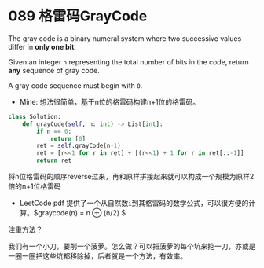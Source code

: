# 089 格雷码GrayCode

The gray code is a binary numeral system where two successive values differ in **only one bit**.

Given an integer `n` representing the total number of bits in the code, return **any** sequence of gray code.

A gray code sequence must begin with `0`.



* Mine: 想法很简单，基于n位的格雷码构建n+1位的格雷码。

```python
class Solution:
    def grayCode(self, n: int) -> List[int]:
        if n == 0:
            return [0]
        ret = self.grayCode(n-1)
        ret = [r<<1 for r in ret] + [(r<<1) + 1 for r in ret[::-1]]
        return ret
```

将n位格雷码的顺序reverse过来，再和原样拼接起来就可以构成一个规模为原样2倍的n+1位格雷码

* LeetCode pdf 提供了一个从自然数`i`到其格雷码的数学公式，可以很方便的计算。$graycode(n) = n ⊕ (n/2)  $



注重方法？

我们有一个小刀，要削一个菠萝。怎么做？可以把菠萝的每个坑来挖一刀，亦或是一圈一圈把这些坑都移除掉，后者就是一个方法，有效率。


